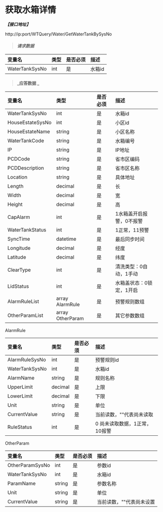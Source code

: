 # 获取水箱详情

_**【接口地址】**_

http://ip:port/WTQuery/Water/GetWaterTankBySysNo

> #### _请求数据_

| 变量名 | 类型 | 是否必须 | 描述 |
| :--- | :--- | :--- | :--- |
| WaterTankSysNo | int | 是 | 水箱id |

> #### _应答数据 _

| 变量名 | 类型 | 是否必须 | 描述 |
| :--- | :--- | :--- | :--- |
| WaterTankSysNo | int | 是 | 水箱id |
| HouseEstateSysNo | int | 是 | 小区id |
| HouseEstateName | string | 是 | 小区名称 |
| WaterTankCode | string | 是 | 水箱编号 |
| IP | string | 是 | IP地址 |
| PCDCode | string | 是 | 省市区编码 |
| PCDDescription | string | 是 | 省市区名称 |
| Location | string | 是 | 具体地址 |
| Length | decimal | 是 | 长 |
| Width | decimal | 是 | 宽 |
| Height | decimal | 是 | 高 |
| CapAlarm | int | 是 | 1水箱盖开启报警，0不报警 |
| WaterTankStatus | int | 是 | 1正常，11预警 |
| SyncTime | datetime | 是 | 最后同步时间 |
| Longitude | decimal | 是 | 经度 |
| Latitude | decimal | 是 | 纬度 |
| ClearType | int | 是 | 清洗类型：0自动，1手动 |
| LidStatus | int | 是 | 水箱盖状态：0锁定，1开启 |
| AlarmRuleList | array AlarmRule | 是 | 预警规则数组 |
| OtherParamList | array OtherParam | 是 | 其它参数数组 |

AlarmRule

| 变量名 | 类型 | 是否必须 | 描述 |
| :--- | :--- | :--- | :--- |
| AlarmRuleSysNo | int | 是 | 预警规则id |
| WaterTankSysNo | int | 是 | 水箱id |
| AlarmName | string | 是 | 规则名称 |
| UpperLimit | decimal | 是 | 上限 |
| LowerLimit | decimal | 是 | 下限 |
| Unit | string | 是 | 单位 |
| CurrentValue | string | 是 | 当前读数，""代表尚未读取 |
| RuleStatus | int | 是 | 0 尚未读取数据，1正常，10报警 |

OtherParam

| 变量名 | 类型 | 是否必须 | 描述 |
| :--- | :--- | :--- | :--- |
| OtherParamSysNo | int | 是 | 参数id |
| WaterTankSysNo | int | 是 | 水箱id |
| ParamName | string | 是 | 参数名称 |
| Unit | string | 是 | 单位 |
| CurrentValue | string | 是 | 当前读数，""代表尚未设置 |








